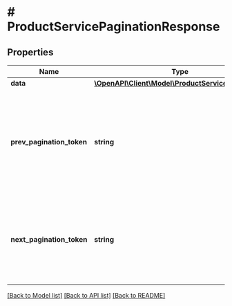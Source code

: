 # # ProductServicePaginationResponse

## Properties

Name | Type | Description | Notes
------------ | ------------- | ------------- | -------------
**data** | [**\OpenAPI\Client\Model\ProductServiceResponse[]**](ProductServiceResponse.md) |  |
**prev_pagination_token** | **string** | A token that can be sent in the &#x60;pagination_token&#x60; query parameter to get the previous page of results, or &#x60;null&#x60; if there is no previous page (i.e. you&#39;ve reached the first page). | [optional]
**next_pagination_token** | **string** | A token that can be sent in the &#x60;pagination_token&#x60; query parameter to get the next page of results, or &#x60;null&#x60; if there is no next page (i.e. you&#39;ve reached the last page). | [optional]

[[Back to Model list]](../../README.md#models) [[Back to API list]](../../README.md#endpoints) [[Back to README]](../../README.md)
